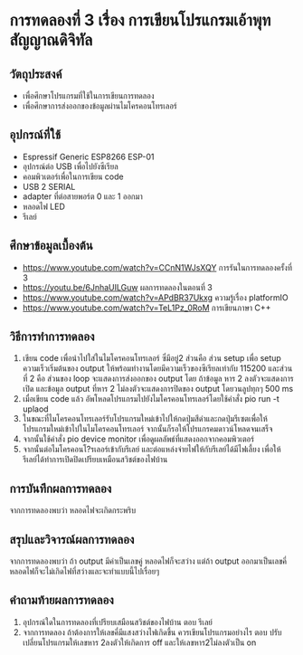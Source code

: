 # การทดลองที่ 3 เรื่อง การเขียนโปรแกรมเอ้าพุทสัญญาณดิจิทัล
 ## วัตถุประสงค์
 - เพื่อศึกษาโปรแกรมที่ใช้ในการเขียนการทดลอง
 - เพื่อศึกษาการส่งออกของข้อมูลผ่านไมโครคอนโทรเลอร์

 ## อุปกรณ์ที่ใช้
 - Espressif Generic ESP8266 ESP-01
 - อุปกรณ์ต่อ USB เพื่อไปยังซีเรียล
 - คอมพิวเตอร์เพื่อในการเขียน code 
 - USB 2 SERIAL
 - adapter ที่ต่อสายพอร์ต 0 และ 1 ออกมา
 - หลอดไฟ LED
 - รีเลย์
 ## ศึกษาข้อมูลเบื้องต้น 
 - https://www.youtube.com/watch?v=CCnN1WJsXQY การรันในการทดลองครั้งที่ 3
 - https://youtu.be/6JnhaUILGuw ผลการทดลองในตอนที่ 3
 - https://www.youtube.com/watch?v=APdBR37Ukxg ความรู้เรื่อง platformIO
 - https://www.youtube.com/watch?v=TeL1Pz_0RoM การเขียนภาษา C++

 ## วิธีการทำการทดลอง

 1) เขียน code เพื่อนำไปใส่ในไมโครคอนโทรเลอร์ ซึ่มีอยู่2 ส่วนคือ ส่วน setup เพื่อ setup ความเร็วเริ่มต้นของ output ให้พร้อมทำงานโดยมีความเร็วของซีเรียลเท่ากับ 115200 และส่วนที่ 2 คือ ส่วนของ loop จะแสดงการส่งออกของ output โดย ถ้าข้อมูล หาร 2 ลงตัวจะแสดงการเปิด และข้อมูล output ที่หาร 2 ไม่ลงตัวจะแสดงการปิดของ output โดยวนลูปทุกๆ 500 ms 
 2) เมื่อเขียน code แล้ว อัพโหลดโปรแกรมไปยังไมโครคอนโทรเลอร์โดยใช้คำสั่ง pio run -t uplaod
 3) ในขณะที่ไมโครคอนโทรเลอร์รับโปรแกรมใหม่เข้าไปให้กดปุ่มสีดำและกดปุ่มรีเซตเพื่อให้โปรแกรมใหม่เข้าไปในไมโครคอนโทรเลอร์ จากนั้นก็รอให้โปรแกรคมดาวน์โหลดจนเสร็จ 
 4) จากนั้นใช้คำสั่ง pio device monitor เพื่อดูผลลัพธ์ที่แสดงออกจากคอมพิวเตอร์ 
 5) จากนั้นต่อไมโครคอนโ?รเลอร์เข้ากับรีเลย์ และต่อแหล่งจ่ายไฟให้กับรีเลย์ได้มีไฟเลี้ยง เพื่อให้รีเลย์ได้ทำการเปิดปิดเปรียบเหมือนสวิชต์ของไฟบ้าน 
 ## การบันทึกผลการทดลอง 
  จากการทดลองพบว่า หลอดไฟจะเกิดกระพริบ
 ## สรุปและวิจารณ์ผลการทดลอง
  จากการทดลองพบว่า ถ้า output มีค่าเป็นเลขคู่ หลอดไฟก็จะสว่าง แต่ถ้า output ออกมาเป็นเลขคี่ หลอดไฟก็จะไม่เกิดไฟที่สว่างและจะทำแบบนี้ไปเรื่อยๆ 
 ## คำถามท้ายผลการทดลอง

 1) อุปกรณ์ใดในการทดลองที่เปรียบเสมือนสวิชต์ของไฟบ้าน
    ตอบ รีเลย์
 2) จากการทดลอง ถ้าต้องการให้เลขคี่มีแสงสว่างไฟเกิดขึ้น ควรเขียนโปรแกรมอย่างไร
    ตอบ ปรับเปลี่ยนโปรแกรมให้เลขหาร 2ลงตัวให้เกิดการ off และให้เลขหาร2ไม่ลงตัวเป็น on

